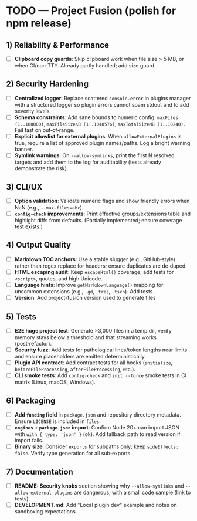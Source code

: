 # TODO — Project Fusion (polish for npm release)

## 1) Reliability & Performance
- [ ] **Clipboard copy guards**: Skip clipboard work when file size > 5 MB, or when CI/non‑TTY. Already partly handled; add size guard.

## 2) Security Hardening
- [ ] **Centralized logger**: Replace scattered `console.error` in plugins manager with a structured logger so plugin errors cannot spam stdout and to add severity levels.
- [ ] **Schema constraints**: Add sane bounds to numeric config: `maxFiles (1..100000)`, `maxFileSizeKB (1..1048576)`, `maxTotalSizeMB (1..10240)`. Fail fast on out‑of‑range.
- [ ] **Explicit allowlist for external plugins**: When `allowExternalPlugins` is true, require a list of approved plugin names/paths. Log a bright warning banner.
- [ ] **Symlink warnings**: On `--allow-symlinks`, print the first N resolved targets and add them to the log for auditability (tests already demonstrate the risk).

## 3) CLI/UX
- [ ] **Option validation**: Validate numeric flags and show friendly errors when NaN (e.g., `--max-files=abc`).
- [ ] **`config-check` improvements**: Print effective groups/extensions table and highlight diffs from defaults. (Partially implemented; ensure coverage test exists.)

## 4) Output Quality
- [ ] **Markdown TOC anchors**: Use a stable slugger (e.g., GitHub‑style) rather than regex replace for headers; ensure duplicates are de‑duped.
- [ ] **HTML escaping audit**: Keep `escapeHtml()` coverage; add tests for `<script>`, quotes, and high Unicode.
- [ ] **Language hints**: Improve `getMarkdownLanguage()` mapping for uncommon extensions (e.g., `.gd`, `.tres`, `.tscn`). Add tests.
- [ ] **Version**: Add project-fusion version used to generate files

## 5) Tests
- [ ] **E2E huge project test**: Generate >3,000 files in a temp dir, verify memory stays below a threshold and that streaming works (post‑refactor).
- [ ] **Security fuzz**: Add tests for pathological lines/token lengths near limits and ensure placeholders are emitted deterministically.
- [ ] **Plugin API contract**: Add contract tests for all hooks (`initialize`, `beforeFileProcessing`, `afterFileProcessing`, etc.).
- [ ] **CLI smoke tests**: Add `config-check` and `init --force` smoke tests in CI matrix (Linux, macOS, Windows).

## 6) Packaging
- [ ] **Add `funding` field** in `package.json` and repository directory metadata. Ensure `LICENSE` is included in `files`.
- [ ] **`engines` + `package.json` import**: Confirm Node 20+ can import JSON with `with { type: 'json' }` (ok). Add fallback path to read version if import fails.
- [ ] **Binary size**: Consider `exports` for subpaths only; keep `sideEffects: false`. Verify type generation for all sub‑exports.

## 7) Documentation
- [ ] **README: Security knobs** section showing why `--allow-symlinks` and `--allow-external-plugins` are dangerous, with a small code sample (link to tests).
- [ ] **DEVELOPMENT.md**: Add "Local plugin dev" example and notes on sandboxing expectations.
